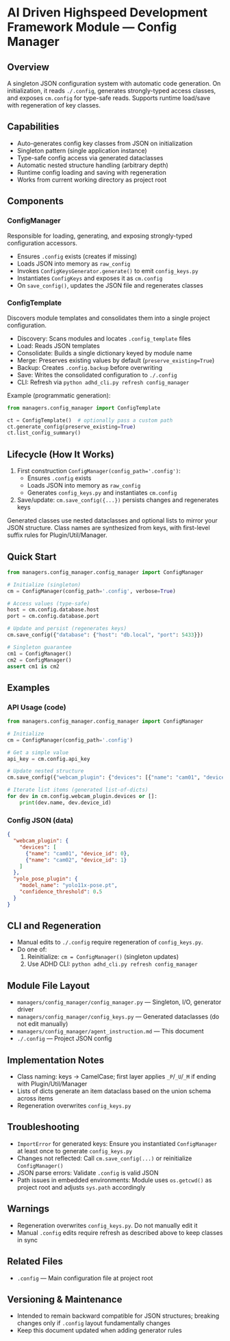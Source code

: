# AI Driven Highspeed Development Framework Module — Config Manager

## Overview
A singleton JSON configuration system with automatic code generation. On initialization, it reads `./.config`, generates strongly-typed access classes, and exposes `cm.config` for type-safe reads. Supports runtime load/save with regeneration of key classes.

## Capabilities
- Auto-generates config key classes from JSON on initialization
- Singleton pattern (single application instance)
- Type-safe config access via generated dataclasses
- Automatic nested structure handling (arbitrary depth)
- Runtime config loading and saving with regeneration
- Works from current working directory as project root

## Components
### ConfigManager
Responsible for loading, generating, and exposing strongly-typed configuration accessors.
- Ensures `.config` exists (creates if missing)
- Loads JSON into memory as `raw_config`
- Invokes `ConfigKeysGenerator.generate()` to emit `config_keys.py`
- Instantiates `ConfigKeys` and exposes it as `cm.config`
- On `save_config()`, updates the JSON file and regenerates classes

### ConfigTemplate
Discovers module templates and consolidates them into a single project configuration.
- Discovery: Scans modules and locates `.config_template` files
- Load: Reads JSON templates
- Consolidate: Builds a single dictionary keyed by module name
- Merge: Preserves existing values by default (`preserve_existing=True`)
- Backup: Creates `.config.backup` before overwriting
- Save: Writes the consolidated configuration to `./.config`
- CLI: Refresh via `python adhd_cli.py refresh config_manager`

Example (programmatic generation):
```python
from managers.config_manager import ConfigTemplate

ct = ConfigTemplate()  # optionally pass a custom path
ct.generate_config(preserve_existing=True)
ct.list_config_summary()
```

## Lifecycle (How It Works)
1. First construction `ConfigManager(config_path='.config')`:
   - Ensures `.config` exists
   - Loads JSON into memory as `raw_config`
   - Generates `config_keys.py` and instantiates `cm.config`
2. Save/update: `cm.save_config({...})` persists changes and regenerates keys

Generated classes use nested dataclasses and optional lists to mirror your JSON structure. Class names are synthesized from keys, with first-level suffix rules for Plugin/Util/Manager.

## Quick Start
```python
from managers.config_manager.config_manager import ConfigManager

# Initialize (singleton)
cm = ConfigManager(config_path='.config', verbose=True)

# Access values (type-safe)
host = cm.config.database.host
port = cm.config.database.port

# Update and persist (regenerates keys)
cm.save_config({"database": {"host": "db.local", "port": 5433}})

# Singleton guarantee
cm1 = ConfigManager()
cm2 = ConfigManager()
assert cm1 is cm2
```

## Examples
### API Usage (code)
```python
from managers.config_manager.config_manager import ConfigManager

# Initialize
cm = ConfigManager(config_path='.config')

# Get a simple value
api_key = cm.config.api_key

# Update nested structure
cm.save_config({"webcam_plugin": {"devices": [{"name": "cam01", "device_id": 0}]}})

# Iterate list items (generated list-of-dicts)
for dev in cm.config.webcam_plugin.devices or []:
    print(dev.name, dev.device_id)
```

### Config JSON (data)
```json
{
  "webcam_plugin": {
    "devices": [
      {"name": "cam01", "device_id": 0},
      {"name": "cam02", "device_id": 1}
    ]
  },
  "yolo_pose_plugin": {
    "model_name": "yolo11x-pose.pt",
    "confidence_threshold": 0.5
  }
}
```

## CLI and Regeneration
- Manual edits to `./.config` require regeneration of `config_keys.py`.
- Do one of:
  1) Reinitialize: `cm = ConfigManager()` (singleton updates)
  2) Use ADHD CLI: `python adhd_cli.py refresh config_manager`

## Module File Layout
- `managers/config_manager/config_manager.py` — Singleton, I/O, generator driver
- `managers/config_manager/config_keys.py` — Generated dataclasses (do not edit manually)
- `managers/config_manager/agent_instruction.md` — This document
- `./.config` — Project JSON config

## Implementation Notes
- Class naming: keys → CamelCase; first layer applies `_P`/`_U`/`_M` if ending with Plugin/Util/Manager
- Lists of dicts generate an item dataclass based on the union schema across items
- Regeneration overwrites `config_keys.py`

## Troubleshooting
- `ImportError` for generated keys: Ensure you instantiated `ConfigManager` at least once to generate `config_keys.py`
- Changes not reflected: Call `cm.save_config(...)` or reinitialize `ConfigManager()`
- JSON parse errors: Validate `.config` is valid JSON
- Path issues in embedded environments: Module uses `os.getcwd()` as project root and adjusts `sys.path` accordingly

## Warnings
- Regeneration overwrites `config_keys.py`. Do not manually edit it
- Manual `.config` edits require refresh as described above to keep classes in sync

## Related Files
- `.config` — Main configuration file at project root

## Versioning & Maintenance
- Intended to remain backward compatible for JSON structures; breaking changes only if `.config` layout fundamentally changes
- Keep this document updated when adding generator rules